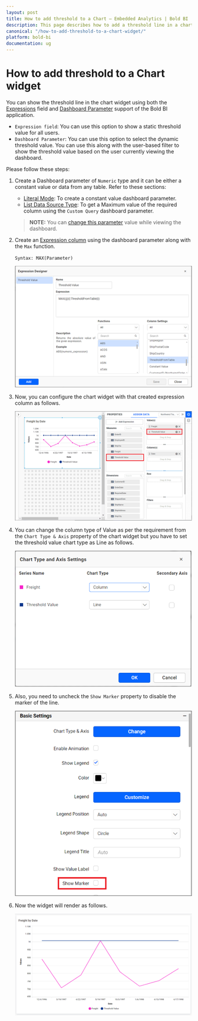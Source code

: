 ```yaml
---
layout: post
title: How to add threshold to a Chart – Embedded Analytics | Bold BI
description: This page describes how to add a threshold line in a chart visualization for embedded dashboards to showcase when data satisfies a specific condition.
canonical: "/how-to-add-threshold-to-a-chart-widget/"
platform: bold-bi
documentation: ug
---
```


# How to add threshold to a Chart widget 

You can show the threshold line in the chart widget using both the [Expressions](/working-with-data-sources/data-modeling/configuring-expression-columns/) field and [Dashboard Parameter](/working-with-data-sources/dashboard-parameter/configuring-dashboard-parameters/) support of the Bold BI application. 

* `Expression field`: You can use this option to show a static threshold value for all users.
* `Dashboard Parameter`: You can use this option to select the dynamic threshold value. You can use this along with the user-based filter to show the threshold value based on the user currently viewing the dashboard.

Please follow these steps:

1. Create a Dashboard parameter of `Numeric` type and it can be either a constant value or data from any table. Refer to these sections:

   * [Literal Mode](/working-with-data-sources/dashboard-parameter/configuring-dashboard-parameters/#literal-mode): To create a constant value dashboard parameter.
   * [List Data Source Type](/working-with-data-sources/dashboard-parameter/configuring-dashboard-parameters/#list-data-source-type): To get a Maximum value of the required column using the `Custom Query` dashboard parameter.

   >**NOTE:** You can [change this parameter](/working-with-data-sources/dashboard-parameter/change-the-dashboard-parameter-value-dynamically/) value while viewing the dashboard.

2. Create an [Expression column](/working-with-data-sources/dashboard-parameter/uses-of-dashboard-parameters/#expression) using the dashboard parameter along with the `Max` function.

   `Syntax: MAX(Parameter)`

   ![Parameter in Expression](/static/assets/faq/images/parameter-in-expression.png)

3. Now, you can configure the chart widget with that created expression column as follows.
   
   ![Configure Chart Widget with Expression](/static/assets/faq/images/configure-chart-widget-with-expression.png) 

4. You can change the column type of Value as per the requirement from the `Chart Type & Axis` property of the chart widget but you have to set the threshold value chart type as Line as follows.

   ![Threshold Chart Type](/static/assets/faq/images/threshold-chart-type.png)

5. Also, you need to uncheck the `Show Marker` property to disable the marker of the line.

   ![Uncheck Show Marker for Threshold](/static/assets/faq/images/showmarker-threshold.png)

6. Now the widget will render as follows.

   ![Threshold line in Chart](/static/assets/faq/images/thresholdline-chart.png)